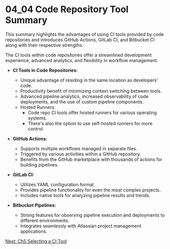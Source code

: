 # 04_04 Code Repository Tool Summary
This summary highlights the advantages of using CI tools provided by code repositories and introduces GitHub Actions, GitLab CI, and Bitbucket CI along with their respective strengths.

The CI tools within code repositories offer a streamlined development experience, advanced analytics, and flexibility in workflow management.

- **CI Tools in Code Repositories:**
  - Unique advantage of residing in the same location as developers' code.
  - Productivity benefit of minimizing context switching between tools.
  - Advanced pipeline analytics, increased observability of code deployments, and the use of custom pipeline components.
  - Hosted Runners:
    - Code repo CI tools offer hosted runners for various operating systems.
    - There's also the option to use self-hosted runners for more control.

- **GitHub Actions:**
  - Supports multiple workflows managed in separate files.
  - Triggered by various activities within a GitHub repository.
  - Benefits from the GitHub marketplace with thousands of actions for building pipelines.

- **GitLab CI:**
  - Utilizes YAML configuration format.
  - Provides pipeline functionality for even the most complex projects.
  - Includes native tools for analyzing pipeline results and trends.

- **Bitbucket Pipelines:**
  - Strong features for observing pipeline execution and deployments to different environments.
  - Integrates seamlessly with Atlassian project management applications.

[Next: Ch5 Selecting a CI Tool](../../ch5_selecting_a_ci_tool/README.md)
